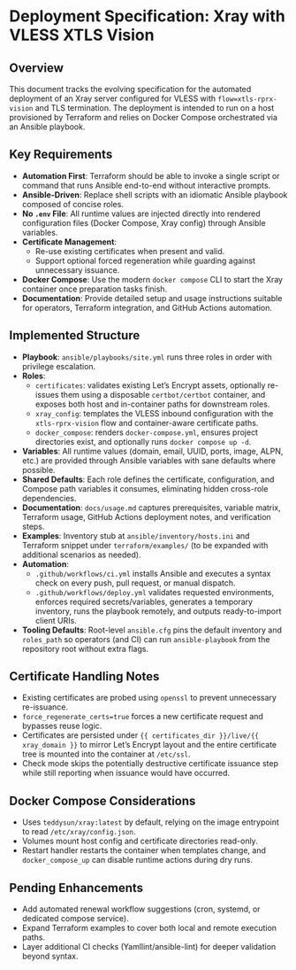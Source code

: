 # Deployment Specification: Xray with VLESS XTLS Vision

## Overview
This document tracks the evolving specification for the automated deployment of an Xray server configured for VLESS with `flow=xtls-rprx-vision` and TLS termination. The deployment is intended to run on a host provisioned by Terraform and relies on Docker Compose orchestrated via an Ansible playbook.

## Key Requirements
- **Automation First**: Terraform should be able to invoke a single script or command that runs Ansible end-to-end without interactive prompts.
- **Ansible-Driven**: Replace shell scripts with an idiomatic Ansible playbook composed of concise roles.
- **No `.env` File**: All runtime values are injected directly into rendered configuration files (Docker Compose, Xray config) through Ansible variables.
- **Certificate Management**:
  - Re-use existing certificates when present and valid.
  - Support optional forced regeneration while guarding against unnecessary issuance.
- **Docker Compose**: Use the modern `docker compose` CLI to start the Xray container once preparation tasks finish.
- **Documentation**: Provide detailed setup and usage instructions suitable for operators, Terraform integration, and GitHub Actions automation.

## Implemented Structure
- **Playbook**: `ansible/playbooks/site.yml` runs three roles in order with privilege escalation.
- **Roles**:
  - `certificates`: validates existing Let’s Encrypt assets, optionally re-issues them using a disposable `certbot/certbot` container, and exposes both host and in-container paths for downstream roles.
  - `xray_config`: templates the VLESS inbound configuration with the `xtls-rprx-vision` flow and container-aware certificate paths.
  - `docker_compose`: renders `docker-compose.yml`, ensures project directories exist, and optionally runs `docker compose up -d`.
- **Variables**: All runtime values (domain, email, UUID, ports, image, ALPN, etc.) are provided through Ansible variables with sane defaults where possible.
- **Shared Defaults**: Each role defines the certificate, configuration, and Compose path variables it consumes, eliminating hidden cross-role dependencies.
- **Documentation**: `docs/usage.md` captures prerequisites, variable matrix, Terraform usage, GitHub Actions deployment notes, and verification steps.
- **Examples**: Inventory stub at `ansible/inventory/hosts.ini` and Terraform snippet under `terraform/examples/` (to be expanded with additional scenarios as needed).
- **Automation**:
  - `.github/workflows/ci.yml` installs Ansible and executes a syntax check on every push, pull request, or manual dispatch.
  - `.github/workflows/deploy.yml` validates requested environments, enforces required secrets/variables, generates a temporary inventory, runs the playbook remotely, and outputs ready-to-import client URIs.
- **Tooling Defaults**: Root-level `ansible.cfg` pins the default inventory and `roles_path` so operators (and CI) can run `ansible-playbook` from the repository root without extra flags.

## Certificate Handling Notes
- Existing certificates are probed using `openssl` to prevent unnecessary re-issuance.
- `force_regenerate_certs=true` forces a new certificate request and bypasses reuse logic.
- Certificates are persisted under `{{ certificates_dir }}/live/{{ xray_domain }}` to mirror Let’s Encrypt layout and the entire certificate tree is mounted into the container at `/etc/ssl`.
- Check mode skips the potentially destructive certificate issuance step while still reporting when issuance would have occurred.

## Docker Compose Considerations
- Uses `teddysun/xray:latest` by default, relying on the image entrypoint to read `/etc/xray/config.json`.
- Volumes mount host config and certificate directories read-only.
- Restart handler restarts the container when templates change, and `docker_compose_up` can disable runtime actions during dry runs.

## Pending Enhancements
- Add automated renewal workflow suggestions (cron, systemd, or dedicated compose service).
- Expand Terraform examples to cover both local and remote execution paths.
- Layer additional CI checks (Yamllint/ansible-lint) for deeper validation beyond syntax.

